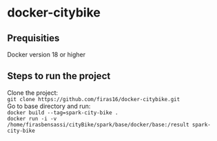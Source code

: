 # docker-citybike

## Prequisities
Docker version 18 or higher

## Steps to run the project
Clone the project: \
  ```git clone https://github.com/firas16/docker-citybike.git``` \
Go to base directory and run: \
  ```docker build --tag=spark-city-bike . ```\
  ```docker run -i -v /home/firasbensassi/cityBike/spark/base/docker/base:/result spark-city-bike```


